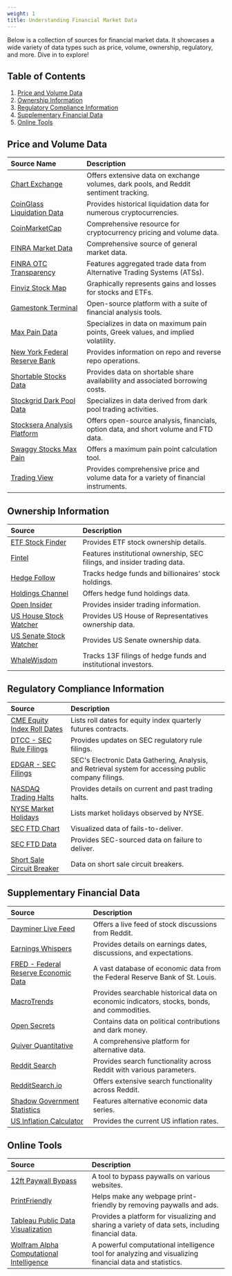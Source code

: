 ```yaml
---
weight: 1
title: Understanding Financial Market Data
---
```


Below is a collection of sources for financial market data. It showcases a wide variety of data types such as price, volume, ownership, regulatory, and more. Dive in to explore!

## Table of Contents
1. [Price and Volume Data](#price-and-volume-data)
2. [Ownership Information](#ownership-information)
3. [Regulatory Compliance Information](#regulatory-compliance-information)
4. [Supplementary Financial Data](#supplementary-financial-data)
5. [Online Tools](#online-tools)

## Price and Volume Data

| Source Name | Description |
| :---------- | :---------- |
| [Chart Exchange](https://chartexchange.com) | Offers extensive data on exchange volumes, dark pools, and Reddit sentiment tracking. |
| [CoinGlass Liquidation Data](https://www.coinglass.com/LiquidationData) | Provides historical liquidation data for numerous cryptocurrencies. |
| [CoinMarketCap](https://coinmarketcap.com/) | Comprehensive resource for cryptocurrency pricing and volume data. |
| [FINRA Market Data](http://finra-markets.morningstar.com/MarketData/EquityOptions/default.jsp) | Comprehensive source of general market data. |
| [FINRA OTC Transparency](https://otctransparency.finra.org/otctransparency/AtsIssueData) | Features aggregated trade data from Alternative Trading Systems (ATSs). |
| [Finviz Stock Map](https://finviz.com/map.ashx) | Graphically represents gains and losses for stocks and ETFs. |
| [Gamestonk Terminal](https://github.com/GamestonkTerminal/GamestonkTerminal) | Open-source platform with a suite of financial analysis tools. |
| [Max Pain Data](https://maximum-pain.com) | Specializes in data on maximum pain points, Greek values, and implied volatility. |
| [New York Federal Reserve Bank](https://apps.newyorkfed.org/markets/autorates/tomo-results-display?SHOWMORE=TRUE&startDate=01/01/2000&enddate=01/01/2000) | Provides information on repo and reverse repo operations. |
| [Shortable Stocks Data](https://shortablestocks.com/) | Provides data on shortable share availability and associated borrowing costs. |
| [Stockgrid Dark Pool Data](https://www.stockgrid.io/darkpools) | Specializes in data derived from dark pool trading activities. |
| [Stocksera Analysis Platform](https://stocksera.pythonanywhere.com/) | Offers open-source analysis, financials, option data, and short volume and FTD data. |
| [Swaggy Stocks Max Pain](https://swaggystocks.com/dashboard/options-max-pain/SPY) | Offers a maximum pain point calculation tool. |
| [Trading View](https://www.tradingview.com/) | Provides comprehensive price and volume data for a variety of financial instruments. |


## Ownership Information

| Source | Description |
| :----- | :---------- |
| [ETF Stock Finder](https://www.etf.com/etfanalytics/etf-stock-finder) | Provides ETF stock ownership details. |
| [Fintel](https://fintel.io/) | Features institutional ownership, SEC filings, and insider trading data. |
| [Hedge Follow](https://hedgefollow.com/) | Tracks hedge funds and billionaires' stock holdings. |
| [Holdings Channel](https://www.holdingschannel.com/bystock/) | Offers hedge fund holdings data. |
| [Open Insider](http://openinsider.com/) | Provides insider trading information. |
| [US House Stock Watcher](https://housestockwatcher.com/) | Provides US House of Representatives ownership data. |
| [US Senate Stock Watcher](https://senatestockwatcher.com/) | Provides US Senate ownership data. |
| [WhaleWisdom](https://whalewisdom.com/) | Tracks 13F filings of hedge funds and institutional investors. |


## Regulatory Compliance Information

| Source | Description |
| :----- | :---------- |
| [CME Equity Index Roll Dates](https://www.cmegroup.com/trading/equity-index/rolldates.html) | Lists roll dates for equity index quarterly futures contracts. |
| [DTCC - SEC Rule Filings](https://www.dtcc.com/legal/sec-rule-filings) | Provides updates on SEC regulatory rule filings. |
| [EDGAR - SEC Filings](https://www.sec.gov/edgar.shtml) | SEC's Electronic Data Gathering, Analysis, and Retrieval system for accessing public company filings. |
| [NASDAQ Trading Halts](https://nasdaqtrader.com/trader.aspx?id=TradeHalts) | Provides details on current and past trading halts. |
| [NYSE Market Holidays](https://www.nyse.com/markets/hours-calendars) | Lists market holidays observed by NYSE. |
| [SEC FTD Chart](https://sec.report/fails.php) | Visualized data of fails-to-deliver. |
| [SEC FTD Data](https://www.sec.gov/data/foiadocsfailsdatahtm) | Provides SEC-sourced data on failure to deliver. |
| [Short Sale Circuit Breaker](https://www.nasdaqtrader.com/trader.aspx?id=ShortSaleCircuitBreaker) | Data on short sale circuit breakers. |


## Supplementary Financial Data

| Source | Description |
| :----- | :---------- |
| [Dayminer Live Feed](https://dayminer.herokuapp.com/) | Offers a live feed of stock discussions from Reddit. |
| [Earnings Whispers](https://www.earningswhispers.com/) | Provides details on earnings dates, discussions, and expectations. |
| [FRED - Federal Reserve Economic Data](https://fred.stlouisfed.org/) | A vast database of economic data from the Federal Reserve Bank of St. Louis. |
| [MacroTrends](https://www.macrotrends.net/) | Provides searchable historical data on economic indicators, stocks, bonds, and commodities. |
| [Open Secrets](https://www.opensecrets.org/) | Contains data on political contributions and dark money. |
| [Quiver Quantitative](https://www.quiverquant.com/) | A comprehensive platform for alternative data. |
| [Reddit Search](https://camas.github.io/reddit-search/) | Provides search functionality across Reddit with various parameters. |
| [RedditSearch.io](https://redditsearch.io/) | Offers extensive search functionality across Reddit. |
| [Shadow Government Statistics](http://www.shadowstats.com/alternate_data) | Features alternative economic data series. |
| [US Inflation Calculator](https://www.usinflationcalculator.com/inflation/current-inflation-rates/) | Provides the current US inflation rates. |


## Online Tools

| Source | Description |
| :----- | :---------- |
| [12ft Paywall Bypass](https://12ft.io/) | A tool to bypass paywalls on various websites. |
| [PrintFriendly](https://www.printfriendly.com/) | Helps make any webpage print-friendly by removing paywalls and ads. |
| [Tableau Public Data Visualization](https://public.tableau.com/en-us/s/gallery) | Provides a platform for visualizing and sharing a variety of data sets, including financial data. |
| [Wolfram Alpha Computational Intelligence](https://www.wolframalpha.com/) | A powerful computational intelligence tool for analyzing and visualizing financial data and statistics. |

